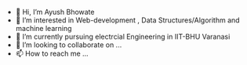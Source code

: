 - 👋 Hi, I’m Ayush Bhowate
- 👀 I’m interested in Web-development , Data Structures/Algorithm and machine learning 
- 🌱 I’m currently pursuing electrcial Engineering in IIT-BHU Varanasi
- 💞️ I’m looking to collaborate on ...
- 📫 How to reach me ...

<!---
ayushbhowate1919/ayushbhowate1919 is a ✨ special ✨ repository because its `README.md` (this file) appears on your GitHub profile.
You can click the Preview link to take a look at your changes.
--->
